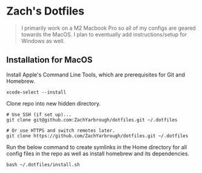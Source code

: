 # Zach's Dotfiles
> I primarily work on a M2 Macbook Pro so all of my configs are geared towards the MacOS. I plan to eventually add instructions/setup for Windows as well.

## Installation for MacOS

Install Apple's Command Line Tools, which are prerequisites for Git and Homebrew.
```
xcode-select --install
```

Clone repo into new hidden directory.
```
# Use SSH (if set up)...
git clone git@github.com:ZachYarbrough/dotfiles.git ~/.dotfiles

# Or use HTTPS and switch remotes later.
git clone https://github.com/ZachYarbrough/dotfiles.git ~/.dotfiles
```

Run the below command to create symlinks in the Home directory for all config files in the repo as well as install homebrew and its dependencies.
```
bash ~/.dotfiles/install.sh
```
